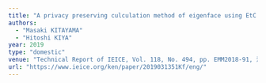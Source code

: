 ```yaml
---
title: "A privacy preserving culculation method of eigenface using EtC images"
authors:
  - "Masaki KITAYAMA"
  - "Hitoshi KIYA"
year: 2019
type: "domestic"
venue: "Technical Report of IEICE, Vol. 118, No. 494, pp. EMM2018-91, 沖縄, 2019-03-13."
url: "https://www.ieice.org/ken/paper/2019031351Kf/eng/"
---
```

